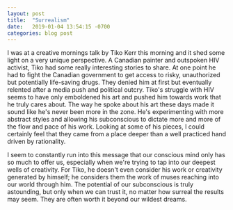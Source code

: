 ```yaml
---
layout: post
title:  "Surrealism"
date:   2019-01-04 13:54:15 -0700
categories: blog post
---
```


I was at a creative mornings talk by Tiko Kerr this morning and it shed some light on a very unique perspective. A Canadian painter and outspoken HIV activist, Tiko had some really interesting stories to share. At one point he had to fight the Canadian government to get access to risky, unauthorized but potentially life-saving drugs. They denied him at first but eventually relented after a media push and political outcry. Tiko's struggle with HIV seems to have only emboldened his art and pushed him towards work that he truly cares about. The way he spoke about his art these days made it sound like he's never been more in the zone. He's experimenting with more abstract styles and allowing his subconscious to dictate more and more of the flow and pace of his work. Looking at some of his pieces, I could certainly feel that they came from a place deeper than a well practiced hand driven by rationality. 

I seem to constantly run into this message that our conscious mind only has so much to offer us, especially when we're trying to tap into our deepest wells of creativity. For Tiko, he doesn't even consider his work or creativity generated by himself; he considers them the work of muses reaching into our world through him. The potential of our subconscious is truly astounding, but only when we can trust it, no matter how surreal the results may seem. They are often worth it beyond our wildest dreams.

